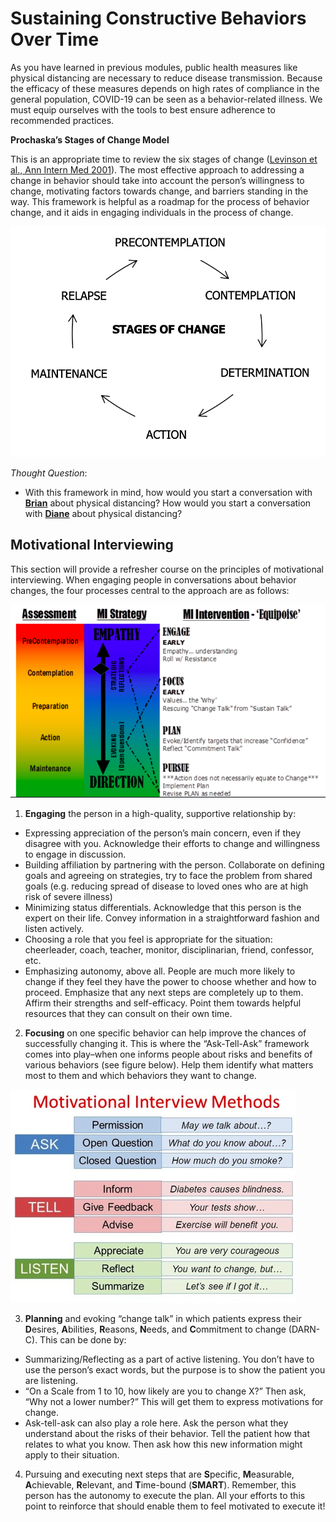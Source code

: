 # Sustaining Constructive Behaviors Over Time

As you have learned in previous modules, public health measures like physical distancing are necessary to reduce disease transmission. Because the efficacy of these measures depends on high rates of compliance in the general population, COVID-19 can be seen as a behavior-related illness. We must equip ourselves with the tools to best ensure adherence to recommended practices.

**Prochaska’s Stages of Change Model**

This is an appropriate time to review the six stages of change \([Levinson et al., Ann Intern Med 2001](https://annals.org/aim/article-abstract/714741/change-change-sounds-like-you-have-dilemma)\). The most effective approach to addressing a change in behavior should take into account the person’s willingness to change, motivating factors towards change, and barriers standing in the way. This framework is helpful as a roadmap for the process of behavior change, and it aids in engaging individuals in the process of change.

![Graphic adopted from Levinson et al., Ann Intern Med 2001](../.gitbook/assets/stages-of-change.png)

_Thought Question_: 

* With this framework in mind, how would you start a conversation with [**Brian**](https://curriculum.covidstudentresponse.org/curriculum-overview/cases#case-1-brian) about physical distancing? How would you start a conversation with [**Diane**](https://curriculum.covidstudentresponse.org/curriculum-overview/cases#case-2-diane) about physical distancing?

## Motivational Interviewing

This section will provide a refresher course on the principles of motivational interviewing. When engaging people in conversations about behavior changes, the four processes central to the approach are as follows:

![Graphic from the IFIOC Course: Introduction to Motivational Interviewing, Kelly Franklin](../.gitbook/assets/motivational-interviewing.png)

1.  **Engaging** the person in a high-quality, supportive relationship by:

* Expressing appreciation of the person’s main concern, even if they disagree with you. Acknowledge their efforts to change and willingness to engage in discussion.
* Building affiliation by partnering with the person. Collaborate on defining goals and agreeing on strategies, try to face the problem from shared goals \(e.g. reducing spread of disease to loved ones who are at high risk of severe illness\)
* Minimizing status differentials. Acknowledge that this person is the expert on their life. Convey information in a straightforward fashion and listen actively.
* Choosing a role that you feel is appropriate for the situation: cheerleader, coach, teacher, monitor, disciplinarian, friend, confessor, etc.
* Emphasizing autonomy, above all. People are much more likely to change if they feel they have the power to choose whether and how to proceed. Emphasize that any next steps are completely up to them. Affirm their strengths and self-efficacy. Point them towards helpful resources that they can consult on their own time. 

2. **Focusing** on one specific behavior can help improve the chances of successfully changing it. This is where the “Ask-Tell-Ask” framework comes into play–when one informs people about risks and benefits of various behaviors \(see figure below\). Help them identify what matters most to them and which behaviors they want to change.

![](../.gitbook/assets/summary-mi.png)

3. **Planning** and evoking “change talk” in which patients express their **D**esires, **A**bilities, **R**easons, **N**eeds, and **C**ommitment to change \(DARN-C\). This can be done by:

* Summarizing/Reflecting as a part of active listening. You don’t have to use the person’s exact words, but the purpose is to show the patient you are listening.
* “On a Scale from 1 to 10, how likely are you to change X?” Then ask, “Why not a lower number?” This will get them to express motivations for change.
* Ask-tell-ask can also play a role here. Ask the person what they understand about the risks of their behavior. Tell the patient how that relates to what you know. Then ask how this new information might apply to their situation. 

4. Pursuing and executing next steps that are **S**pecific, **M**easurable, **A**chievable, **R**elevant, and **T**ime-bound \(**SMART**\). Remember, this person has the autonomy to execute the plan. All your efforts to this point to reinforce that should enable them to feel motivated to execute it!



